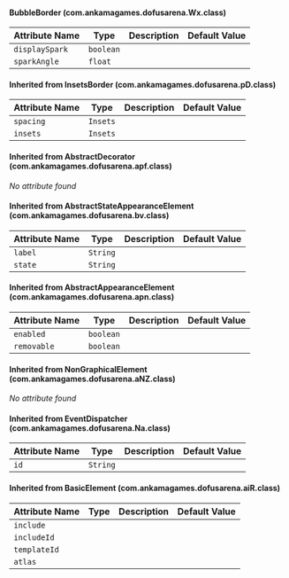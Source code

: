 #### BubbleBorder (com.ankamagames.dofusarena.Wx.class)

| Attribute Name | Type | Description | Default Value |
|-----|----|---|---|
|``displaySpark``|``boolean``|        |        |
|``sparkAngle``|``float``|        |        |
#### Inherited from InsetsBorder (com.ankamagames.dofusarena.pD.class)

| Attribute Name | Type | Description | Default Value |
|-----|----|---|---|
|``spacing``|``Insets``|        |        |
|``insets``|``Insets``|        |        |
#### Inherited from AbstractDecorator (com.ankamagames.dofusarena.apf.class)

*No attribute found*
#### Inherited from AbstractStateAppearanceElement (com.ankamagames.dofusarena.bv.class)

| Attribute Name | Type | Description | Default Value |
|-----|----|---|---|
|``label``|``String``|        |        |
|``state``|``String``|        |        |
#### Inherited from AbstractAppearanceElement (com.ankamagames.dofusarena.apn.class)

| Attribute Name | Type | Description | Default Value |
|-----|----|---|---|
|``enabled``|``boolean``|        |        |
|``removable``|``boolean``|        |        |
#### Inherited from NonGraphicalElement (com.ankamagames.dofusarena.aNZ.class)

*No attribute found*
#### Inherited from EventDispatcher (com.ankamagames.dofusarena.Na.class)

| Attribute Name | Type | Description | Default Value |
|-----|----|---|---|
|``id``|``String``|        |        |
#### Inherited from BasicElement (com.ankamagames.dofusarena.aiR.class)

| Attribute Name | Type | Description | Default Value |
|-----|----|---|---|
|``include``||        |        |# 0
|``includeId``||        |        |# 0
|``templateId``||        |        |# 0
|``atlas``||        |        |# 0
